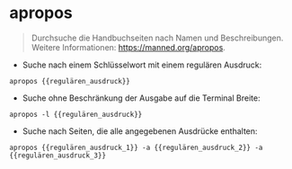 # apropos

> Durchsuche die Handbuchseiten nach Namen und Beschreibungen.
> Weitere Informationen: <https://manned.org/apropos>.

- Suche nach einem Schlüsselwort mit einem regulären Ausdruck:

`apropos {{regulären_ausdruck}}`

- Suche ohne Beschränkung der Ausgabe auf die Terminal Breite:

`apropos -l {{regulären_ausdruck}}`

- Suche nach Seiten, die alle angegebenen Ausdrücke enthalten:

`apropos {{regulären_ausdruck_1}} -a {{regulären_ausdruck_2}} -a {{regulären_ausdruck_3}}`
